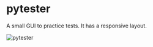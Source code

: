 # pytester
A small GUI to practice tests.
It has a responsive layout.

![pytester](https://github.com/nghfp9wa7bzq/pytester/assets/149590243/bb2941e1-cb58-4bfd-9294-3fa89e1b4a40)
